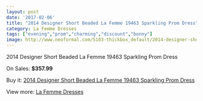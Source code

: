 ```yaml
---
layout: post
date: '2017-02-06'
title: "2014 Designer Short Beaded La Femme 19463 Sparkling Prom Dress"
category: La Femme Dresses
tags: ["evening","prom","charming","discount","bonny"]
image: http://www.neoformal.com/5103-thickbox_default/2014-designer-short-beaded-la-femme-19463-sparkling-prom-dress.jpg
---
```

2014 Designer Short Beaded La Femme 19463 Sparkling Prom Dress

On Sales: **$357.99**
<a href="https://www.neoformal.com/en/la-femme-dresses/1878-2014-designer-short-beaded-la-femme-19463-sparkling-prom-dress.html"><amp-img layout="responsive" width="600" height="600" src="//www.neoformal.com/5103-thickbox_default/2014-designer-short-beaded-la-femme-19463-sparkling-prom-dress.jpg" alt="2014 Designer Short Beaded La Femme 19463 Sparkling Prom Dress 0" /></a>
<a href="https://www.neoformal.com/en/la-femme-dresses/1878-2014-designer-short-beaded-la-femme-19463-sparkling-prom-dress.html"><amp-img layout="responsive" width="600" height="600" src="//www.neoformal.com/5104-thickbox_default/2014-designer-short-beaded-la-femme-19463-sparkling-prom-dress.jpg" alt="2014 Designer Short Beaded La Femme 19463 Sparkling Prom Dress 1" /></a>

Buy it: [2014 Designer Short Beaded La Femme 19463 Sparkling Prom Dress](https://www.neoformal.com/en/la-femme-dresses/1878-2014-designer-short-beaded-la-femme-19463-sparkling-prom-dress.html "2014 Designer Short Beaded La Femme 19463 Sparkling Prom Dress")

View more: [La Femme Dresses](https://www.neoformal.com/en/16-la-femme-dresses "La Femme Dresses")